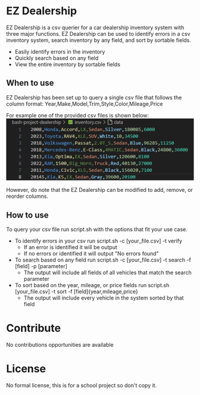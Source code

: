 # EZ Dealership
EZ Dealership is a csv querier for a car dealership inventory system with three major functions. EZ Dealership can be used to identify errors in a csv inventory system, search inventory by any field, and sort by sortable fields.

* Easily identify errors in the inventory
* Quickly search based on any field
* View the entire inventory by sortable fields


## When to use
EZ Dealership has been set up to query a single csv file that follows the column format:
Year,Make,Model,Trim,Style,Color,Mileage,Price

For example one of the provided csv files is shown below:
![example csv](inventory.png)

However, do note that the EZ Dealership can be modified to add, remove, or reorder columns.

## How to use
To query your csv file run script.sh with the options that fit your use case.

* To identify errors in your csv run script.sh -c \[your_file.csv\] -t verify
    - If an error is identified it will be output
    - If no errors or identified it will output "No errors found"
* To search based on any field run script.sh -c \[your_file.csv\] -t search -f \[field\] -p \[parameter\]
    - The output will include all fields of all vehicles that match the search parameter
* To sort based on the year, mileage, or price fields run script.sh \[your_file.csv\] -t sort -f \[field\]{year,mileage,price}
    - The output will include every vehicle in the system sorted by that field

# Contribute
No contributions opportunities are available

# License
No formal license, this is for a school project so don't copy it.